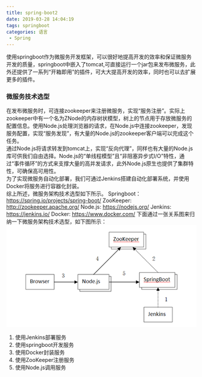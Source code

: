 ```yaml
---
title: spring-boot2
date: 2019-03-28 14:04:19
tags: springboot
categories: 语言
 - Spring
---
```

使用springboot作为微服务开发框架，可以很好地提高开发的效率和保证微服务开发的质量，springboot中嵌入了tomcat,可直接运行一个jar包来发布微服务，此外还提供了一系列“开箱即用”的插件，可大大提高开发的效率，同时也可以去扩展更多的插件。
### 微服务技术选型
在发布微服务时，可连接zookeeper来注册微服务，实现“服务注册”。实际上zookeeper中有一个名为ZNode的内存树状模型，树上的节点用于存放微服务的配置信息。使用Node.js处理浏览器的请求，在Node.js中连接zookeeper，发现服务配置，实现“服务发现”，有大量的Node.js的zookeeper客户端可以完成这个任务。   
通过Node.js将请求转发到tomcat上，实现“反向代理”，同样也有大量的Node.js库可供我们自由选择。Node.js的“单线程模型”且“非阻塞异步式I/O”特性，通过“事件循环”的方式来支撑大量的高并发请求，此外Node.js原生也提供了集群特性，可确保高可用性。  
为了实现微服务自动化部署，我们可通过Jenkins搭建自动化部署系统，并使用Docker将服务进行容器化封装。   
综上所述，微服务架构技术选型如下所示。
Springboot：<https://spring.io/projects/spring-boot/>
ZooKeeper: <http://zookeeper.apache.org/>
Node.js: <https://nodejs.org/>
Jenkins: <https://jenkins.io/>
Docker: <https://www.docker.com/>
下面通过一张关系图来归纳一下微服务架构技术选型，如下图所示：
![微服务架构选型.png](/uploads/images/微服务架构选型.png "微服务架构选型")  
1. 使用Jenkins部署服务
2. 使用springboot开发服务
3. 使用Docker封装服务
4. 使用ZooKeeper注册服务
5. 使用Node.js调用服务
